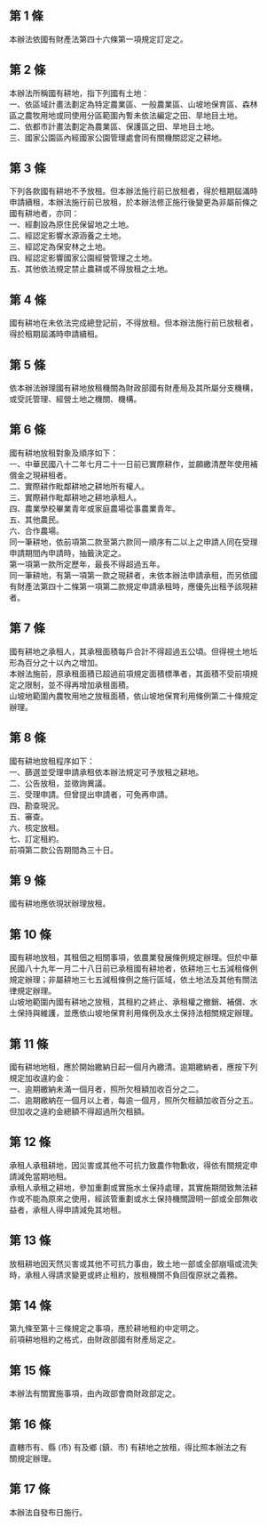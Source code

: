 第 1 條
-------
本辦法依國有財產法第四十六條第一項規定訂定之。

第 2 條
-------
本辦法所稱國有耕地，指下列國有土地：  
一、依區域計畫法劃定為特定農業區、一般農業區、山坡地保育區、森林  
    區之農牧用地或同使用分區範圍內暫未依法編定之田、旱地目土地。  
二、依都市計畫法劃定為農業區、保護區之田、旱地目土地。  
三、國家公園區內經國家公園管理處會同有關機關認定之耕地。

第 3 條
-------
下列各款國有耕地不予放租。但本辦法施行前已放租者，得於租期屆滿時  
申請續租，本辦法施行前已放租，於本辦法修正施行後變更為非屬前條之  
國有耕地者，亦同：  
一、經劃設為原住民保留地之土地。  
二、經認定影響水源涵養之土地。  
三、經認定為保安林之土地。  
四、經認定影響國家公園經營管理之土地。  
五、其他依法規定禁止農耕或不得放租之土地。

第 4 條
-------
國有耕地在未依法完成總登記前，不得放租。但本辦法施行前已放租者，  
得於租期屆滿時申請續租。

第 5 條
-------
依本辦法辦理國有耕地放租機關為財政部國有財產局及其所屬分支機構，  
或受託管理、經營土地之機關、機構。

第 6 條
-------
國有耕地放租對象及順序如下：  
一、中華民國八十二年七月二十一日前已實際耕作，並願繳清歷年使用補  
    償金之現耕租者。  
二、實際耕作毗鄰耕地之耕地所有權人。  
三、實際耕作毗鄰耕地之耕地承租人。  
四、農業學校畢業青年或家庭農場從事農業青年。  
五、其他農民。  
六、合作農場。  
同一筆耕地，依前項第二款至第六款同一順序有二以上之申請人同在受理  
申請期間內申請時，抽籤決定之。  
第一項第一款所定歷年，最長不得超過五年。  
同一筆耕地，有第一項第一款之現耕者，未依本辦法申請承租，而另依國  
有財產法第四十二條第一項第二款規定申請承租時，應優先出租予該現耕  
者。

第 7 條
-------
國有耕地之承租人，其承租面積每戶合計不得超過五公頃。但得視土地坵  
形為百分之十以內之增加。  
本辦法施前，原承租面積已超過前項規定面積標準者，其面積不受前項規  
定之限制，並不得再增加承租面積。  
山坡地範圍內農牧用地之放租面積，依山坡地保育利用條例第二十條規定  
辦理。

第 8 條
-------
國有耕地放租程序如下：  
一、篩選並受理申請承租依本辦法規定可予放租之耕地。  
二、公告放租，並徵詢異議。  
三、受理申請。但曾提出申請者，可免再申請。  
四、勘查現況。  
五、審查。  
六、核定放租。  
七、訂定租約。  
前項第二款公告期間為三十日。

第 9 條
-------
國有耕地應依現狀辦理放租。

第 10 條
--------
國有耕地放租，其租佃之相關事項，依農業發展條例規定辦理。但於中華  
民國八十九年一月二十八日前已承租國有耕地者，依耕地三七五減租條例  
規定辦理；非屬耕地三七五減租條例之施行區域，依土地法及其他有關法  
律規定辦理。  
山坡地範圍內國有耕地之放租，其租約之終止、承租權之撤銷、補償、水  
土保持與維護，並應依山坡地保育利用條例及水土保持法相關規定辦理。

第 11 條
--------
國有耕地地租，應於開始繳納日起一個月內繳清。逾期繳納者，應按下列  
規定加收違約金：  
一、逾期繳納未滿一個月者，照所欠租額加收百分之二。  
二、逾期繳納在一個月以上者，每逾一個月，照所欠租額加收百分之五。  
    但加收之違約金總額不得超過所欠租額。

第 12 條
--------
承租人承租耕地，因災害或其他不可抗力致農作物歉收，得依有關規定申  
請減免當期地租。  
承租人承租之耕地，參加重劃或實施水土保持處理，其實施期間致無法耕  
作或不能為原來之使用，經該管重劃或水土保持機關證明一部或全部無收  
益者，承租人得申請減免其地租。

第 13 條
--------
放租耕地因天然災害或其他不可抗力事由，致土地一部或全部崩塌或流失  
時，承租人得請求變更或終止租約，放租機關不負回復原狀之義務。

第 14 條
--------
第九條至第十三條規定之事項，應於耕地租約中定明之。  
前項耕地租約之格式，由財政部國有財產局定之。

第 15 條
--------
本辦法有關實施事項，由內政部會商財政部定之。

第 16 條
--------
直轄市有、縣 (市) 有及鄉 (鎮、市) 有耕地之放租，得比照本辦法之有  
關規定辦理。

第 17 條
--------
本辦法自發布日施行。

